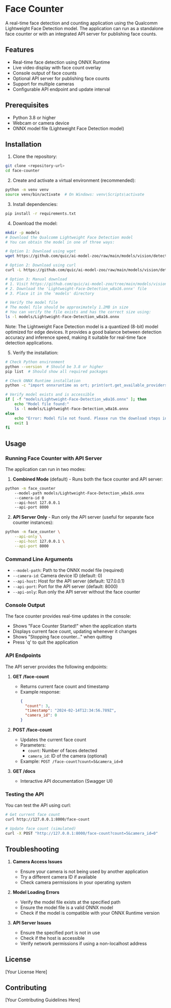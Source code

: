 # Face Counter

A real-time face detection and counting application using the Qualcomm Lightweight Face Detection model. The application can run as a standalone face counter or with an integrated API server for publishing face counts.

## Features

- Real-time face detection using ONNX Runtime
- Live video display with face count overlay
- Console output of face counts
- Optional API server for publishing face counts
- Support for multiple cameras
- Configurable API endpoint and update interval

## Prerequisites

- Python 3.8 or higher
- Webcam or camera device
- ONNX model file (Lightweight Face Detection model)

## Installation

1. Clone the repository:

```bash
git clone <repository-url>
cd face-counter
```

2. Create and activate a virtual environment (recommended):

```bash
python -m venv venv
source venv/bin/activate  # On Windows: venv\Scripts\activate
```

3. Install dependencies:

```bash
pip install -r requirements.txt
```

4. Download the model:

```bash
mkdir -p models
# Download the Qualcomm Lightweight Face Detection model
# You can obtain the model in one of three ways:

# Option 1: Download using wget
wget https://github.com/quic/ai-model-zoo/raw/main/models/vision/detection/lightweight_face_detection/Lightweight-Face-Detection_w8a16.onnx -O models/Lightweight-Face-Detection_w8a16.onnx

# Option 2: Download using curl
curl -L https://github.com/quic/ai-model-zoo/raw/main/models/vision/detection/lightweight_face_detection/Lightweight-Face-Detection_w8a16.onnx -o models/Lightweight-Face-Detection_w8a16.onnx

# Option 3: Manual download
# 1. Visit https://github.com/quic/ai-model-zoo/tree/main/models/vision/detection/lightweight_face_detection
# 2. Download the 'Lightweight-Face-Detection_w8a16.onnx' file
# 3. Place it in the 'models' directory

# Verify the model file
# The model file should be approximately 1.2MB in size
# You can verify the file exists and has the correct size using:
ls -l models/Lightweight-Face-Detection_w8a16.onnx
```

Note: The Lightweight Face Detection model is a quantized (8-bit) model optimized for edge devices. It provides a good balance between detection accuracy and inference speed, making it suitable for real-time face detection applications.

5. Verify the installation:
```bash
# Check Python environment
python --version  # Should be 3.8 or higher
pip list  # Should show all required packages

# Check ONNX Runtime installation
python -c "import onnxruntime as ort; print(ort.get_available_providers())"  # Should list 'CPUExecutionProvider'

# Verify model exists and is accessible
if [ -f "models/Lightweight-Face-Detection_w8a16.onnx" ]; then
    echo "Model file found:"
    ls -l models/Lightweight-Face-Detection_w8a16.onnx
else
    echo "Error: Model file not found. Please run the download steps in section 4."
    exit 1
fi
```

## Usage

### Running Face Counter with API Server

The application can run in two modes:

1. **Combined Mode** (default) - Runs both the face counter and API server:

```bash
python -m face_counter 
    --model-path models/Lightweight-Face-Detection_w8a16.onnx 
    --camera-id 0 
    --api-host 127.0.0.1 
    --api-port 8000
```

2. **API Server Only** - Run only the API server (useful for separate face counter instances):

```bash
python -m face_counter \
    --api-only \
    --api-host 127.0.0.1 \
    --api-port 8000
```

### Command Line Arguments

- `--model-path`: Path to the ONNX model file (required)
- `--camera-id`: Camera device ID (default: 0)
- `--api-host`: Host for the API server (default: 127.0.0.1)
- `--api-port`: Port for the API server (default: 8000)
- `--api-only`: Run only the API server without the face counter

### Console Output

The face counter provides real-time updates in the console:

- Shows "Face Counter Started!" when the application starts
- Displays current face count, updating whenever it changes
- Shows "Stopping face counter..." when quitting
- Press 'q' to quit the application

### API Endpoints

The API server provides the following endpoints:

1. **GET /face-count**

   - Returns current face count and timestamp
   - Example response:
     ```json
     {
       "count": 3,
       "timestamp": "2024-02-14T12:34:56.789Z",
       "camera_id": 0
     }
     ```

2. **POST /face-count**

   - Updates the current face count
   - Parameters:
     - `count`: Number of faces detected
     - `camera_id`: ID of the camera (optional)
   - Example: `POST /face-count?count=5&camera_id=0`

3. **GET /docs**
   - Interactive API documentation (Swagger UI)

### Testing the API

You can test the API using curl:

```bash
# Get current face count
curl http://127.0.0.1:8000/face-count

# Update face count (simulated)
curl -X POST "http://127.0.0.1:8000/face-count?count=5&camera_id=0"
```

## Troubleshooting

1. **Camera Access Issues**

   - Ensure your camera is not being used by another application
   - Try a different camera ID if available
   - Check camera permissions in your operating system

2. **Model Loading Errors**

   - Verify the model file exists at the specified path
   - Ensure the model file is a valid ONNX model
   - Check if the model is compatible with your ONNX Runtime version

3. **API Server Issues**
   - Ensure the specified port is not in use
   - Check if the host is accessible
   - Verify network permissions if using a non-localhost address

## License

[Your License Here]

## Contributing

[Your Contributing Guidelines Here]
